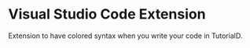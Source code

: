 # Visual Studio Code Extension

Extension to have colored syntax when you write your code in TutorialD.
